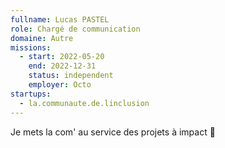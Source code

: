 ```yaml
---
fullname: Lucas PASTEL
role: Chargé de communication
domaine: Autre
missions:
  - start: 2022-05-20
    end: 2022-12-31
    status: independent
    employer: Octo
startups:
  - la.communaute.de.linclusion
---
```


Je mets la com' au service des projets à impact 👊

